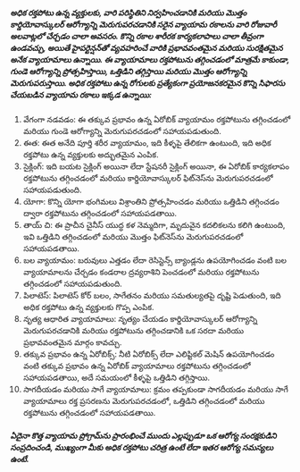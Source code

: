 ##### అధిక రక్తపోటు ఉన్న వ్యక్తులకు, వారి పరిస్థితిని నిర్వహించడానికి మరియు మొత్తం కార్డియోవాస్కులర్ ఆరోగ్యాన్ని మెరుగుపరచడానికి సరైన వ్యాయామ రకాలను వారి రోజువారీ అలవాట్లలో చేర్చడం చాలా అవసరం. కొన్ని రకాల శారీరక కార్యకలాపాలు చాలా తీవ్రంగా ఉండవచ్చు, అయితే హైపర్టెన్షన్‌తో వ్యవహరించే వారికి ప్రభావవంతమైన మరియు సురక్షితమైన అనేక వ్యాయామాలు ఉన్నాయి. ఈ వ్యాయామాలు రక్తపోటును తగ్గించడంలో మాత్రమే కాకుండా, గుండె ఆరోగ్యాన్ని ప్రోత్సహిస్తాయి, ఒత్తిడిని తగ్గిస్తాయి మరియు మొత్తం ఆరోగ్యాన్ని మెరుగుపరుస్తాయి. అధిక రక్తపోటు ఉన్న రోగులకు ప్రత్యేకంగా ప్రయోజనకరమైన కొన్ని సిఫారసు చేయబడిన వ్యాయామ రకాలు ఇక్కడ ఉన్నాయి:

1. వేగంగా నడవడం: ఈ తక్కువ ప్రభావం ఉన్న ఏరోబిక్ వ్యాయామం రక్తపోటును తగ్గించడంలో మరియు గుండె ఆరోగ్యాన్ని మెరుగుపరచడంలో సహాయపడుతుంది.
2. ఈత: ఈత అనేది పూర్తి శరీర వ్యాయామం, ఇది కీళ్ళపై తేలికగా ఉంటుంది, ఇది అధిక రక్తపోటు ఉన్న వ్యక్తులకు అద్భుతమైన ఎంపిక.
3. సైక్లింగ్: ఇది బయట సైక్లింగ్ అయినా లేదా స్టేషనరీ సైక్లింగ్ అయినా, ఈ ఏరోబిక్ కార్యకలాపం రక్తపోటును తగ్గించడంలో మరియు కార్డియోవాస్కులర్ ఫిట్‌నెస్‌ను మెరుగుపరచడంలో సహాయపడుతుంది.
4. యోగా: కొన్ని యోగా భంగిమలు విశ్రాంతిని ప్రోత్సహించడం మరియు ఒత్తిడిని తగ్గించడం ద్వారా రక్తపోటును తగ్గించడంలో సహాయపడతాయి.
5. తాయ్ చి: ఈ ప్రాచీన చైనీస్ యుద్ధ కళ నెమ్మదిగా, మృదువైన కదలికలను కలిగి ఉంటుంది, ఇవి ఒత్తిడిని తగ్గించడంలో మరియు మొత్తం ఫిట్‌నెస్‌ను మెరుగుపరచడంలో సహాయపడతాయి.
6. బల వ్యాయామం: బరువులు ఎత్తడం లేదా రెసిస్టెన్స్ బ్యాండ్లను ఉపయోగించడం వంటి బల వ్యాయామాలను చేర్చడం కండరాల ద్రవ్యరాశిని పెంచడంలో మరియు రక్తపోటును తగ్గించడంలో సహాయపడుతుంది.
7. పిలాటెస్: పిలాటెస్ కోర్ బలం, సాగేతనం మరియు సమతుల్యతపై దృష్టి పెడుతుంది, ఇది అధిక రక్తపోటు ఉన్న వ్యక్తులకు గొప్ప ఎంపిక.
8. నృత్య ఆధారిత వ్యాయామాలు: నృత్యం చేయడం కార్డియోవాస్కులర్ ఆరోగ్యాన్ని మెరుగుపరచడానికి మరియు రక్తపోటును తగ్గించడానికి ఒక సరదా మరియు ప్రభావవంతమైన మార్గం కావచ్చు.
9. తక్కువ ప్రభావం ఉన్న ఏరోబిక్స్: నీటి ఏరోబిక్స్ లేదా ఎలిప్టికల్ మెషిన్ ఉపయోగించడం వంటి తక్కువ ప్రభావం ఉన్న ఏరోబిక్ వ్యాయామాలు రక్తపోటును తగ్గించడంలో సహాయపడతాయి, అదే సమయంలో కీళ్ళపై ఒత్తిడిని తగ్గిస్తాయి.
10. సాగదీయడం మరియు సాగే వ్యాయామాలు: క్రమం తప్పకుండా సాగదీయడం మరియు సాగే వ్యాయామాలు రక్త ప్రసరణను మెరుగుపరచడంలో, ఒత్తిడిని తగ్గించడంలో మరియు రక్తపోటును తగ్గించడంలో సహాయపడతాయి.

##### ఏదైనా కొత్త వ్యాయామ ప్రోగ్రామ్‌ను ప్రారంభించే ముందు ఎల్లప్పుడూ ఒక ఆరోగ్య సంరక్షకుడిని సంప్రదించండి, ముఖ్యంగా మీకు అధిక రక్తపోటు చరిత్ర ఉంటే లేదా ఇతర ఆరోగ్య సమస్యలు ఉంటే.
